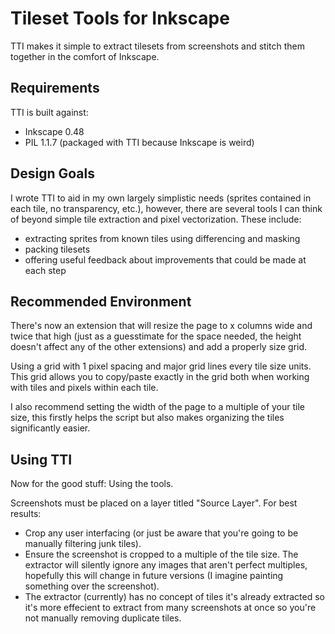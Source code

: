 Tileset Tools for Inkscape
==========================

TTI makes it simple to extract tilesets from screenshots and stitch them
together in the comfort of Inkscape.

Requirements
------------

TTI is built against:

* Inkscape 0.48
* PIL 1.1.7 (packaged with TTI because Inkscape is weird)


Design Goals
------------

I wrote TTI to aid in my own largely simplistic needs (sprites contained in each
tile, no transparency, etc.), however, there are several tools I can think of
beyond simple tile extraction and pixel vectorization. These include:

* extracting sprites from known tiles using differencing and masking
* packing tilesets
* offering useful feedback about improvements that could be made at each step


Recommended Environment
-----------------------

There's now an extension that will resize the page to x columns wide and
twice that high (just as a guesstimate for the space needed, the height doesn't
affect any of the other extensions) and add a properly size grid.

Using a grid with 1 pixel spacing and major grid lines every tile size units.
This grid allows you to copy/paste exactly in the grid both when working with
tiles and pixels within each tile.

I also recommend setting the width of the page to a multiple of your tile size,
this firstly helps the script but also makes organizing the tiles significantly
easier.

Using TTI
---------

Now for the good stuff: Using the tools.

Screenshots must be placed on a layer titled "Source Layer". For best results:

* Crop any user interfacing (or just be aware that you're going to be manually
filtering junk tiles).
* Ensure the screenshot is cropped to a multiple of the tile size.
The extractor will silently ignore any images that aren't perfect multiples,
hopefully this will change in future versions (I imagine painting something
over the screenshot).
* The extractor (currently) has no concept of tiles it's already extracted so
it's more effecient to extract from many screenshots at once so you're not
manually removing duplicate tiles.
